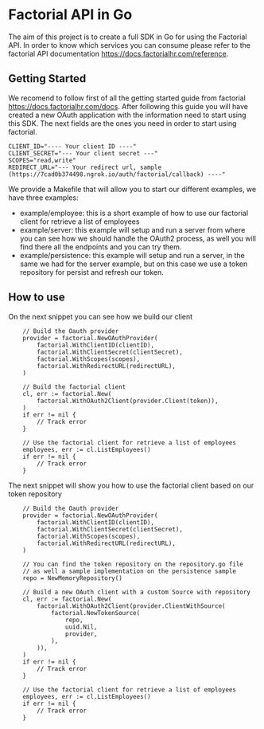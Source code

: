 # Factorial API in Go

The aim of this project is to create a full SDK in Go for using the Factorial API. In order to know which services you can consume please refer to the factorial API documentation https://docs.factorialhr.com/reference.

## Getting Started

We recomend to follow first of all the getting started guide from factorial https://docs.factorialhr.com/docs. After following this guide you will have created a new OAuth application with the information need to start using this SDK. The next fields are the ones you need in order to start using factorial.

```
CLIENT_ID="---- Your client ID ----"
CLIENT_SECRET="--- Your client secret ---"
SCOPES="read,write"
REDIRECT_URL="--- Your redirect url, sample (https://7cad0b374498.ngrok.io/auth/factorial/callback) ----"
```

We provide a Makefile that will allow you to start our different examples, we have three examples:

* example/employee: this is a short example of how to use our factorial client for retrieve a list of employees
* example/server: this example will setup and run a server from where you can see how we should handle the OAuth2 process, as well you will find there all the endpoints and you can try them.
* example/persistence: this example will setup and run a server, in the same we had for the server example, but on this case we use a token repository for persist and refresh our token.

## How to use

On the next snippet you can see how we build our client

```
    // Build the Oauth provider
    provider = factorial.NewOAuthProvider(
		factorial.WithClientID(clientID),
		factorial.WithClientSecret(clientSecret),
		factorial.WithScopes(scopes),
		factorial.WithRedirectURL(redirectURL),
	)

    // Build the factorial client
    cl, err := factorial.New(
		factorial.WithOAuth2Client(provider.Client(token)),
	)
	if err != nil {
		// Track error
	}

    // Use the factorial client for retrieve a list of employees
    employees, err := cl.ListEmployees()
	if err != nil {
		// Track error
	}
```

The next snippet will show you how to use the factorial client based on our token repository

```
    // Build the Oauth provider
    provider = factorial.NewOAuthProvider(
		factorial.WithClientID(clientID),
		factorial.WithClientSecret(clientSecret),
		factorial.WithScopes(scopes),
		factorial.WithRedirectURL(redirectURL),
	)

    // You can find the token repository on the repository.go file
    // as well a sample implementation on the persistence sample
	repo = NewMemoryRepository()

    // Build a new OAuth client with a custom Source with repository
    cl, err := factorial.New(
		factorial.WithOAuth2Client(provider.ClientWithSource(
			factorial.NewTokenSource(
				repo,
				uuid.Nil,
				provider,
			),
		)),
	)
	if err != nil {
		// Track error
	}

    // Use the factorial client for retrieve a list of employees
    employees, err := cl.ListEmployees()
	if err != nil {
		// Track error
	}
```